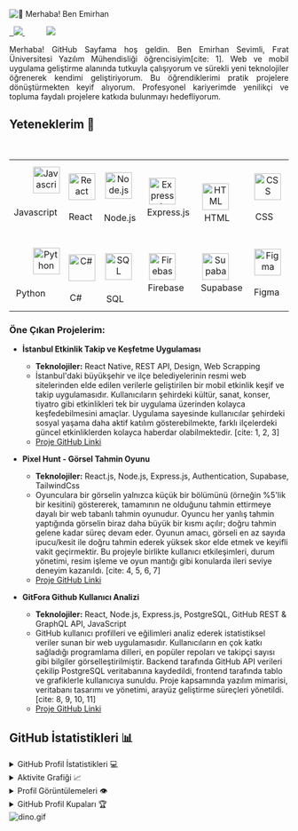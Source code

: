 <img src="https://user-images.githubusercontent.com/67194519/173735367-b75edb3b-61ec-4323-a10f-5d98e1d7b97a.gif" alt="👋 Merhaba! Ben Emirhan" title="👋 Merhaba! Ben Emirhan"/>
<div align="justify">


<a href="https://www.linkedin.com/in/senin-linkedin-profilin/">  <img src="https://img.shields.io/badge/Linkedin-%231DA1F2.svg?style=for-the-badge&logo=Linkedin&logoColor=white">
</a>
         
<a href="https://github.com/Satelliteg"> <img src="https://img.shields.io/badge/GitHub-100000?style=for-the-badge&logo=github&logoColor=white">
</a>
</div>
<p></p>
<p align="justify">
Merhaba! GitHub Sayfama hoş geldin. Ben Emirhan Sevimli, Fırat Üniversitesi Yazılım Mühendisliği öğrencisiyim[cite: 1]. Web ve mobil uygulama geliştirme alanında tutkuyla çalışıyorum ve sürekli yeni teknolojiler öğrenerek kendimi geliştiriyorum. Bu öğrendiklerimi pratik projelere dönüştürmekten keyif alıyorum. Profesyonel kariyerimde yenilikçi ve topluma faydalı projelere katkıda bulunmayı hedefliyorum.
</p>

## Yeteneklerim 🚀

<table>
  <tr>
    <td align="center" width="96">
        <img src="https://skillicons.dev/icons?i=javascript" width="48" height="48" alt="Javascript" />
      <br>Javascript 
    </td>
    <td align="center" width="96">
        <img src="https://skillicons.dev/icons?i=react" width="48" height="48" alt="React" />
      <br>React 
    </td>
    <td align="center" width="96">
        <img src="https://skillicons.dev/icons?i=nodejs" width="48" height="48" alt="Node.js" />
      <br>Node.js 
    </td>
       <td align="center" width="96">
        <img src="https://skillicons.dev/icons?i=express" width="48" height="48" alt="Express.js" />
      <br>Express.js 
    </td>
       <td align="center" width="96">
        <img src="https://skillicons.dev/icons?i=html" width="48" height="48" alt="HTML" />
      <br>HTML 
    </td>
          <td align="center" width="96">
        <img src="https://skillicons.dev/icons?i=css" width="48" height="48" alt="CSS" />
      <br>CSS 
    </td>
          <td align="center" width="96">
        <img src="https://skillicons.dev/icons?i=postgresql" width="48" height="48" alt="PostgreSQL" />
      <br>PostgreSQL 
    </td>
    <td align="center" width="96">
        <img src="https://skillicons.dev/icons?i=mongodb" width="48" height="48" alt="MongoDB" />
      <br>MongoDB 
    </td>
  </tr>
  <tr>
    <td align="center" width="96">
        <img src="https://skillicons.dev/icons?i=python" width="48" height="48" alt="Python" />
      <br>Python 
    </td>
    <td align="center"  width="96">
        <img src="https://skillicons.dev/icons?i=cs" width="48" height="48" alt="C#" />
      <br>C# 
    </td>
    <td align="center"  width="96">
        <img src="https://skillicons.dev/icons?i=mysql" width="48" height="48" alt="SQL" />
      <br>SQL 
    </td>
    <td align="center" width="96">
        <img src="https://skillicons.dev/icons?i=firebase" width="48" height="48" alt="Firebase" />
      <br>Firebase 
    </td>
    <td align="center"  width="96">
        <img src="https://skillicons.dev/icons?i=supabase" width="48" height="48" alt="Supabase" />
      <br>Supabase 
    </td>
    <td align="center" width="96">
        <img src="https://skillicons.dev/icons?i=figma" width="48" height="48" alt="Figma" />
      <br>Figma 
    </td>
        <td align="center" width="96">
        <img src="https://skillicons.dev/icons?i=bootstrap" width="48" height="48" alt="Bootstrap" />
      <br>Bootstrap 
    </td>
        <td align="center" width="96">
        <img src="https://skillicons.dev/icons?i=tailwind" width="48" height="48" alt="TailwindCSS" />
      <br>TailwindCSS 
    </td>
            <td align="center" width="96">
        <img src="https://skillicons.dev/icons?i=git" width="48" height="48" alt="Git" />
      <br>Git 
    </td>
  </tr>
</table>

### Öne Çıkan Projelerim:

* **İstanbul Etkinlik Takip ve Keşfetme Uygulaması**
    * **Teknolojiler:** React Native, REST API, Design, Web Scrapping
    * İstanbul'daki büyükşehir ve ilçe belediyelerinin resmi web sitelerinden elde edilen verilerle geliştirilen bir mobil etkinlik keşif ve takip uygulamasıdır. Kullanıcıların şehirdeki kültür, sanat, konser, tiyatro gibi etkinlikleri tek bir uygulama üzerinden kolayca keşfedebilmesini amaçlar. Uygulama sayesinde kullanıcılar şehirdeki sosyal yaşama daha aktif katılım gösterebilmekte, farklı ilçelerdeki güncel etkinliklerden kolayca haberdar olabilmektedir. [cite: 1, 2, 3]
    * [Proje GitHub Linki](https://github.com/Satelliteg/Istanbul-Event-Tracking-App)

* **Pixel Hunt - Görsel Tahmin Oyunu**
    * **Teknolojiler:** React.js, Node.js, Express.js, Authentication, Supabase, TailwindCss
    * Oyunculara bir görselin yalnızca küçük bir bölümünü (örneğin %5'lik bir kesitini) göstererek, tamamının ne olduğunu tahmin ettirmeye dayalı bir web tabanlı tahmin oyunudur. Oyuncu her yanlış tahmin yaptığında görselin biraz daha büyük bir kısmı açılır; doğru tahmin gelene kadar süreç devam eder. Oyunun amacı, görseli en az sayıda ipucu/kesit ile doğru tahmin ederek yüksek skor elde etmek ve keyifli vakit geçirmektir. Bu projeyle birlikte kullanıcı etkileşimleri, durum yönetimi, resim işleme ve oyun mantığı gibi konularda ileri seviye deneyim kazanıldı. [cite: 4, 5, 6, 7]
    * [Proje GitHub Linki](https://github.com/Satelliteg/Pixel-Hunt-Game)

* **GitFora Github Kullanıcı Analizi**
    * **Teknolojiler:** React, Node.js, Express.js, PostgreSQL, GitHub REST & GraphQL API, JavaScript
    * GitHub kullanıcı profilleri ve eğilimleri analiz ederek istatistiksel veriler sunan bir web uygulamasıdır. Kullanıcıların en çok katkı sağladığı programlama dilleri, en popüler repoları ve takipçi sayısı gibi bilgiler görselleştirilmiştir. Backend tarafında GitHub API verileri çekilip PostgreSQL veritabanına kaydedildi, frontend tarafında tablo ve grafiklerle kullanıcıya sunuldu. Proje kapsamında yazılım mimarisi, veritabanı tasarımı ve yönetimi, arayüz geliştirme süreçleri yönetildi. [cite: 8, 9, 10, 11]
    * [Proje GitHub Linki](https://github.com/Satelliteg/GitFora-Github-User-Analysis)

## GitHub İstatistikleri 📊

<details>
  <summary>GitHub Profil İstatistikleri 💻</summary>
  <br/>
    <a href="https://github.com/anuraghazra/github-readme-stats"><img alt="Emirhan'ın Github İstatistikleri" src="https://github-readme-stats.vercel.app/api/?username=Satelliteg&show_icons=true&count_private=true&theme=default&hide_border=true&bg_color=fff&title_color=00E676&icon_color=00E676" height="192px"/></a>
  <a href="https://github.com/anuraghazra/github-readme-stats"><img alt="Emirhan'ın En Çok Kullanılan Dilleri" src="https://github-readme-stats.vercel.app/api/top-langs/?username=Satelliteg&langs_count=8&layout=compact&theme=default&hide_border=true&bg_color=fff&title_color=000&icon_color=000&hide=Jupyter%20Notebook" height="192px"/></a>
  <br/>
</details>

<details>
  <summary>Aktivite Grafiği 📈</summary>
  <br/>

[![Emirhan'ın github aktivite grafiği](https://github-readme-activity-graph.vercel.app/graph?username=Satelliteg&bg_color=ffffff&color=000000&line=04e61b&point=403d3d&area=true&hide_border=true)](https://github.com/ashutosh00710/github-readme-activity-graph)

</details>

<details>
  <summary>Profil Görüntülemeleri 👁️</summary>
  <br/>
  <img src="https://komarev.com/ghpvc/?username=Satelliteg&label=PROFILE+VIEWS&style=for-the-badge&color=brightgreen">

</details>

<details>
  <summary>GitHub Profil Kupaları 🏆</summary>
  <br/>
[![trophy](https://github-profile-trophy.vercel.app/?username=Satelliteg&row=1&margin-w=40)](https://github.com/ryo-ma/github-profile-trophy)
</details>

<img data-target="animated-image.replacedImage" alt="dino.gif" class="AnimatedImagePlayer-animatedImage" src="https://github.com/saadeghi/saadeghi/raw/master/dino.gif" style="display: block; opacity: 1;">
